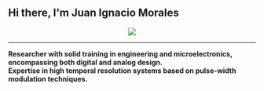 ## Hi there, I'm Juan Ignacio Morales

<p align="center">
  <a href="https://github.com/DenverCoder1/readme-typing-svg">
    <img src="https://readme-typing-svg.herokuapp.com?lines=Electronic+Engineer,+PhD+in+Microelectronics&center=true&width=600&height=50&color=00A86B&size=25&duration=4000&pause=1000&repeat=false">
  </a>
</p>

---

**Researcher with solid training in engineering and microelectronics, encompassing both digital and analog design.**  
**Expertise in high temporal resolution systems based on pulse-width modulation techniques.**
